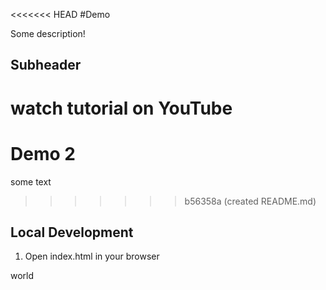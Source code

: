 <<<<<<< HEAD
#Demo

Some description!

## Subheader

watch tutorial on YouTube
=======
# Demo 2

some text
>>>>>>> b56358a (created README.md)
## Local Development 

1. Open index.html in your browser

<p>world</p>